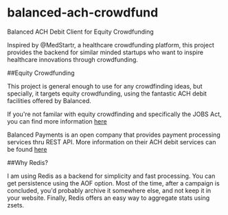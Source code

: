 balanced-ach-crowdfund
======================

Balanced ACH Debit Client for Equity Crowdfunding

Inspired by @MedStartr, a healthcare crowdfunding platform, this project provides the backend for similar minded startups who want to inspire healthcare innovations through crowdfunding.

##Equity Crowdfunding

This project is general enough to use for any crowdfinding ideas, but specially, it targets equity crowdfunding, using the fantastic ACH debit facilities offered by Balanced.

If you're not familar with equity crowdfinding and specifically the JOBS Act, you can find more information [here](http://en.wikipedia.org/wiki/Jumpstart_Our_Business_Startups_Act)

Balanced Payments is an open company that provides payment processing services thru REST API.  More information on their ACH debit services can be found [here](https://www.balancedpayments.com/ach-debits)

##Why Redis?

I am using Redis as a backend for simplicity and fast processing.  You can get persistence using the AOF option.  Most of the time, after a campaign is concluded, you'd probably archive it somewhere else, and not keep it in your website.  Finally, Redis offers an easy way to aggregate stats using zsets.
